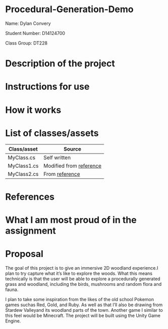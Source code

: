 # Procedural-Generation-Demo

Name: Dylan Convery

Student Number: D14124700

Class Group: DT228

# Description of the project

# Instructions for use

# How it works

# List of classes/assets

| Class/asset | Source |
|-----------|-----------|
| MyClass.cs | Self written |
| MyClass1.cs | Modified from [reference]() |
| MyClass2.cs | From [reference]() |

# References

# What I am most proud of in the assignment

# Proposal
The goal of this project is to give an immersive 2D woodland experience.I plan to
try capture what it’s like to explore the woods. What this means technically is 
that the user will be able to explore a procedurally generated grass and woodland,
including the birds, mushrooms and random flora and fauna. 

I plan to take some inspiration from the likes of the old school Pokemon games
suchas Red, Gold, and Ruby. As well as that I’ll also be drawing from Stardew 
Valleyand its woodland parts of the town. Another game I similar to this feel
would be Minecraft. The project will be built using the Unity Game Engine. 
